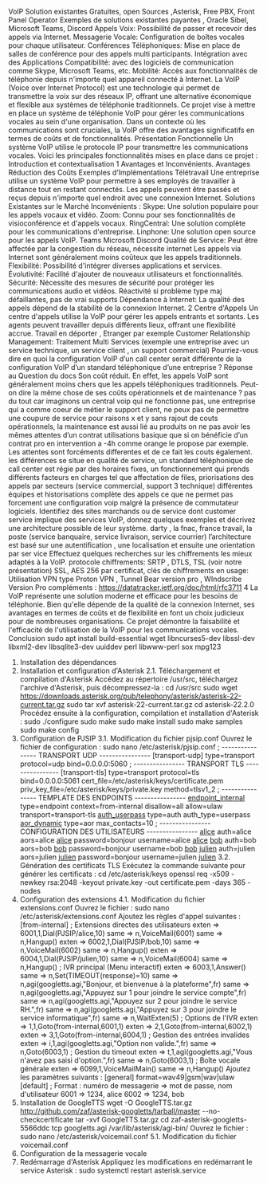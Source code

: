 VoIP
Solution existantes Gratuites, open Sources ,Asterisk, Free PBX, Front Panel Operator
Exemples de solutions existantes payantes , Oracle Sibel, Microsoft Teams, Discord
Appels Voix: Possibilité de passer et recevoir des appels via Internet. Messagerie
Vocale: Configuration de boîtes vocales pour chaque utilisateur. Conférences
Téléphoniques: Mise en place de salles de conférence pour des appels
multi participants.
Intégration avec des Applications Compatibilité: avec des logiciels de communication
comme Skype, Microsoft Teams, etc.
Mobilité: Accès aux fonctionnalités de téléphonie depuis n'importe quel appareil
connecté à Internet.
La VoIP (Voice over Internet Protocol) est une technologie qui permet de transmettre la voix
sur des réseaux IP, offrant une alternative économique et flexible aux systèmes de
téléphonie traditionnels. Ce projet vise à mettre en place un système de téléphonie VoIP pour
gérer les communications vocales au sein d'une organisation. Dans un contexte où les
communications sont cruciales, la VoIP offre des avantages significatifs en termes de coûts
et de fonctionnalités.
Présentation Fonctionnelle
Un système VoIP utilise le protocole IP pour transmettre les
communications vocales. Voici les principales fonctionnalités
mises en place dans ce projet :
Introduction et contextualisation
1
Avantages et Inconvénients.
Avantages
Réduction des Coûts
Exemples dʼImplémentations
Télétravail
Une entreprise utilise un système VoIP pour permettre à ses employés de travailler à distance
tout en restant connectés. Les appels peuvent être passés et reçus depuis n'importe quel
endroit avec une connexion Internet.
Solutions Existantes sur le Marché
Inconvénients :
Skype: Une solution populaire pour les appels vocaux et vidéo.
Zoom: Connu pour ses fonctionnalités de visioconférence et d'appels vocaux.
RingCentral: Une solution complète pour les communications d'entreprise.
Linphone: Une solution open source pour les appels VoIP.
Teams Microsoft
Discord
Qualité de Service: Peut être affectée par la congestion du réseau, nécessite internet
Les appels via Internet sont généralement moins coûteux que les appels traditionnels.
Flexibilité: Possibilité d'intégrer diverses applications et services.
Évolutivité: Facilité d'ajouter de nouveaux utilisateurs et fonctionnalités.
Sécurité: Nécessite des mesures de sécurité pour protéger les communications audio et
vidéos.
Réactivité si problème type maj défaillantes, pas de vrai supports
Dépendance à Internet: La qualité des appels dépend de la stabilité de la connexion Internet.
2
Centre d'Appels
Un centre d'appels utilise la VoIP pour gérer les appels entrants et sortants. Les agents
peuvent travailler depuis différents lieux, offrant une flexibilité accrue.
Travail en déporter , Etranger par exemple
Customer Relationship Management: Traitement Multi Services
(exemple une entreprise avec un service technique, un service client , un support commercial)
Pourriez-vous dire en quoi la configuration VoIP dʼun call center
serait différente de la configuration VoIP dʼun standard téléphonique
dʼune entreprise ?
Réponse au Question du docs
Son coût réduit. En effet, les appels VoIP sont généralement moins chers
que les appels téléphoniques traditionnels.
Peut-on dire la même chose de ses coûts opérationnels et de
maintenance ?
pas du tout car imaginons un central voip qui ne fonctionne pas, une entreprise qui a comme
coeur de métier le support client, ne peux pas de permettre une coupure de service pour raisons
x et y
sans rajout de couts opérationnels, la maintenance est aussi lié au produits on ne pas avoir les
mêmes attentes dʼun contrat utilisations basique que si on bénéficie dʼun contrat pro en
intervention a -4h comme orange le propose par exemple. Les attentes sont forcéments
differentes et de ce fait les couts également.
les différences se situe en qualité de service, un standard téléphonique de call center est régie
par des horaires fixes, un fonctionnement qui prends différents facteurs en charges tel que
affectation de files, priorisations des appels par secteurs (service commercial, support
3
technique) différentes équipes et historisations complète des appels ce que ne permet pas
forcement une configuration voip malgré la présence de commutateur logiciels.
Identifiez des sites marchands ou de service dont customer service
implique des services VoIP, donnez quelques exemples et décrivez
une architecture possible de leur système.
darty , la fnac, france travail, la poste (service banquaire, service livraison, service courrier)
lʼarchitecture est basé sur une autentification , une localisation et ensuite une orientation par
ser vice
Effectuez quelques recherches sur les chiffrements les mieux adaptés à la VoIP.
protocole chiffrements: SRTP , DTLS, TSL (voir notre présentation) SSL, AES 256
par certificat, clés de chiffrements
en usage: Utilisation VPN type Proton VPN , Tunnel Bear version pro , WIndscribe Version Pro
compléments :
https://datatracker.ietf.org/doc/html/rfc3711
4
La VoIP représente une solution moderne et efficace pour les besoins de téléphonie. Bien
qu'elle dépende de la qualité de la connexion Internet, ses avantages en termes de coûts et de
flexibilité en font un choix judicieux pour de nombreuses organisations. Ce projet démontre la
faisabilité et l'efficacité de l'utilisation de la VoIP pour les communications vocales.
Conclusion
sudo apt install build-essential wget libncurses5-dev libssl-dev libxml2-dev libsqlite3-dev uuiddev perl libwww-perl sox mpg123
1. Installation des dépendances
2. Installation et configuration d'Asterisk
2.1. Téléchargement et compilation d'Asterisk
Accédez au répertoire /usr/src, téléchargez l'archive d'Asterisk, puis décompressez-la :
cd /usr/src
sudo wget https://downloads.asterisk.org/pub/telephony/asterisk/asterisk-22-current.tar.gz
sudo tar xvf asterisk-22-current.tar.gz
cd asterisk-22.2.0
Procédez ensuite à la configuration, compilation et installation d'Asterisk :
sudo ./configure
sudo make
sudo make install
sudo make samples
sudo make config
3. Configuration de PJSIP
3.1. Modification du fichier pjsip.conf
Ouvrez le fichier de configuration :
sudo nano /etc/asterisk/pjsip.conf
; ---------------- TRANSPORT UDP ----------------
[transport-udp]
type=transport
protocol=udp
bind=0.0.0.0:5060
; ---------------- TRANSPORT TLS ----------------
[transport-tls]
type=transport
protocol=tls
bind=0.0.0.0:5061
cert_file=/etc/asterisk/keys/certificate.pem
priv_key_file=/etc/asterisk/keys/private.key
method=tlsv1_2
; ---------------- TEMPLATE DES ENDPOINTS ----------------
[endpoint_internal](!)
type=endpoint
context=from-internal
disallow=all
allow=ulaw
transport=transport-tls
[auth_userpass](!)
type=auth
auth_type=userpass
[aor_dynamic](!)
type=aor
max_contacts=10
; ---------------- CONFIGURATION DES UTILISATEURS ----------------
[alice](endpoint_internal)
auth=alice
aors=alice
[alice](auth_userpass)
password=bonjour
username=alice
[alice](aor_dynamic)
[bob](endpoint_internal)
auth=bob
aors=bob
[bob](auth_userpass)
password=bonjour
username=bob
[bob](aor_dynamic)
[julien](endpoint_internal)
auth=julien
aors=julien
[julien](auth_userpass)
password=bonjour
username=julien
[julien](aor_dynamic)
3.2. Génération des certificats TLS
Exécutez la commande suivante pour générer les certificats :
cd /etc/asterisk/keys
openssl req -x509 -newkey rsa:2048 -keyout private.key -out certificate.pem -days 365 -nodes
4. Configuration des extensions
4.1. Modification du fichier extensions.conf
Ouvrez le fichier :
sudo nano /etc/asterisk/extensions.conf
Ajoutez les règles d'appel suivantes :
[from-internal]
; Extensions directes des utilisateurs
exten =&gt; 6001,1,Dial(PJSIP/alice,10)
same =&gt; n,VoiceMail(6001)
same =&gt; n,Hangup()
exten =&gt; 6002,1,Dial(PJSIP/bob,10)
same =&gt; n,VoiceMail(6002)
same =&gt; n,Hangup()
exten =&gt; 6004,1,Dial(PJSIP/julien,10)
same =&gt; n,VoiceMail(6004)
same =&gt; n,Hangup()
; IVR principal (Menu interactif)
exten =&gt; 6003,1,Answer()
same =&gt; n,Set(TIMEOUT(response)=10)
same =&gt; n,agi(googletts.agi,&quot;Bonjour, et bienvenue à la plateforme&quot;,fr)
same =&gt; n,agi(googletts.agi,&quot;Appuyez sur 1 pour joindre le service compte&quot;,fr)
same =&gt; n,agi(googletts.agi,&quot;Appuyez sur 2 pour joindre le service RH.&quot;,fr)
same =&gt; n,agi(googletts.agi,&quot;Appuyez sur 3 pour joindre le service
informatique&quot;,fr)
same =&gt; n,WaitExten(5)
; Options de l&#039;IVR
exten =&gt; 1,1,Goto(from-internal,6001,1)
exten =&gt; 2,1,Goto(from-internal,6002,1)
exten =&gt; 3,1,Goto(from-internal,6004,1)
; Gestion des entrées invalides
exten =&gt; i,1,agi(googletts.agi,&quot;Option non valide.&quot;,fr)
same =&gt; n,Goto(6003,1)
; Gestion du timeout
exten =&gt; t,1,agi(googletts.agi,&quot;Vous n&#039;avez pas saisi d&#039;option.&quot;,fr)
same =&gt; n,Goto(6003,1)
; Boîte vocale générale
exten =&gt; 6099,1,VoiceMailMain()
same =&gt; n,Hangup()
Ajoutez les paramètres suivants :
[general]
format=wav49|gsm|wav|ulaw
[default]
; Format : numéro de messagerie =&gt; mot de passe, nom d&#039;utilisateur
6001 =&gt; 1234, alice
6002 =&gt; 1234, bob
6. Installation de GoogleTTS
wget -O GoogleTTS.tar.gz http://github.com/zaf/asterisk-googletts/tarball/master --no-checkcertificate
tar -xvf GoogleTTS.tar.gz
cd zaf-asterisk-googletts-5566ddc
tcp googletts.agi /var/lib/asterisk/agi-bin/
Ouvrez le fichier :
sudo nano /etc/asterisk/voicemail.conf
5.1. Modification du fichier voicemail.conf
5. Configuration de la messagerie vocale
7. Redémarrage d'Asterisk
Appliquez les modifications en redémarrant le service Asterisk :
sudo systemctl restart asterisk.service
